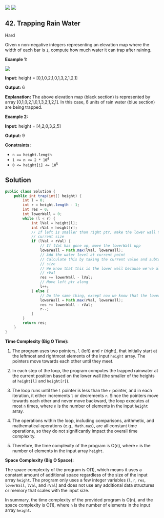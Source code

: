 [![](https://img.shields.io/github/stars/javadev/LeetCode-in-Java?label=Stars&style=flat-square)](https://github.com/javadev/LeetCode-in-Java)
[![](https://img.shields.io/github/forks/javadev/LeetCode-in-Java?label=Fork%20me%20on%20GitHub%20&style=flat-square)](https://github.com/javadev/LeetCode-in-Java/fork)

## 42\. Trapping Rain Water

Hard

Given `n` non-negative integers representing an elevation map where the width of each bar is `1`, compute how much water it can trap after raining.

**Example 1:**

![](https://assets.leetcode.com/uploads/2018/10/22/rainwatertrap.png)

**Input:** height = [0,1,0,2,1,0,1,3,2,1,2,1]

**Output:** 6

**Explanation:** The above elevation map (black section) is represented by array [0,1,0,2,1,0,1,3,2,1,2,1]. In this case, 6 units of rain water (blue section) are being trapped. 

**Example 2:**

**Input:** height = [4,2,0,3,2,5]

**Output:** 9 

**Constraints:**

*   `n == height.length`
*   <code>1 <= n <= 2 * 10<sup>4</sup></code>
*   <code>0 <= height[i] <= 10<sup>5</sup></code>

## Solution

```java
public class Solution {
    public int trap(int[] height) {
        int l = 0;
        int r = height.length - 1;
        int res = 0;
        int lowerWall = 0;
        while (l < r) {
            int lVal = height[l];
            int rVal = height[r];
            // If left is smaller than right ptr, make the lower wall the bigger of lVal and its
            // current size
            if (lVal < rVal) {
                // If lVal has gone up, move the lowerWall upp
                lowerWall = Math.max(lVal, lowerWall);
                // Add the water level at current point
                // Calculate this by taking the current value and subtracting it from the lower wall
                // size
                // We know that this is the lower wall because we've already determined that lVal <
                // rVal
                res += lowerWall - lVal;
                // Move left ptr along
                l++;
            } else {
                // Do the same thing, except now we know that the lowerWall is the right side.
                lowerWall = Math.max(rVal, lowerWall);
                res += lowerWall - rVal;
                r--;
            }
        }
        return res;
    }
}
```

**Time Complexity (Big O Time):**

1. The program uses two pointers, `l` (left) and `r` (right), that initially start at the leftmost and rightmost elements of the input `height` array. The pointers move towards each other until they meet.

2. In each step of the loop, the program computes the trapped rainwater at the current position based on the lower wall (the smaller of the heights at `height[l]` and `height[r]`).

3. The loop runs until the `l` pointer is less than the `r` pointer, and in each iteration, it either increments `l` or decrements `r`. Since the pointers move towards each other and never move backward, the loop executes at most `n` times, where `n` is the number of elements in the input `height` array.

4. The operations within the loop, including comparisons, arithmetic, and mathematical operations (e.g., `Math.max`), are all constant time operations, so they do not significantly impact the overall time complexity.

5. Therefore, the time complexity of the program is O(n), where `n` is the number of elements in the input array `height`.

**Space Complexity (Big O Space):**

The space complexity of the program is O(1), which means it uses a constant amount of additional space regardless of the size of the input array `height`. The program only uses a few integer variables (`l`, `r`, `res`, `lowerWall`, `lVal`, and `rVal`) and does not use any additional data structures or memory that scales with the input size.

In summary, the time complexity of the provided program is O(n), and the space complexity is O(1), where `n` is the number of elements in the input array `height`.
